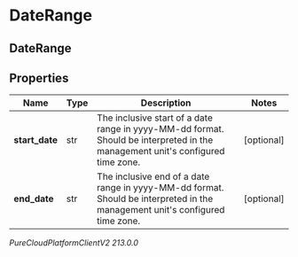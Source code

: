 # DateRange

## DateRange

## Properties

|Name | Type | Description | Notes|
|------------ | ------------- | ------------- | -------------|
| **start_date** | str | The inclusive start of a date range in yyyy-MM-dd format. Should be interpreted in the management unit&#39;s configured time zone. | [optional] |
| **end_date** | str | The inclusive end of a date range in yyyy-MM-dd format. Should be interpreted in the management unit&#39;s configured time zone. | [optional] |



_PureCloudPlatformClientV2 213.0.0_

